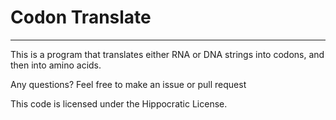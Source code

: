 # Codon Translate

---

This is a program that translates either RNA or DNA strings into codons, and then into amino acids.

Any questions? Feel free to make an issue or pull request

This code is licensed under the Hippocratic License.
